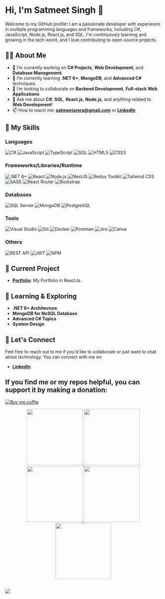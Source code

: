 # Hi, I'm Satmeet Singh 👋

Welcome to my GitHub profile! I am a passionate developer with experience in multiple programming languages and frameworks, including C#, JavaScript, Node.js, React.js, and SQL. I'm continuously learning and growing in the tech world, and I love contributing to open-source projects.

## 🧑‍💻 About Me

- 🔭 I’m currently working on **C# Projects**, **Web Development**, and **Database Management**.
- 🌱 I’m currently learning **.NET 6+**, **MongoDB**, and **Advanced C#** techniques.
- 👯 I’m looking to collaborate on **Backend Development**, **Full-stack Web Applications**
- 💬 Ask me about **C#**, **SQL**, **React.js**, **Node.js**, and anything related to **Web Development**!
- 📫 How to reach me: **satmeetarora@gmail.com** or **[LinkedIn](https://www.linkedin.com/in/satmeet-singh-a025a516a/)**

## 🚀 My Skills

### **Languages**  
![C#](https://img.shields.io/badge/c%23-%23239120.svg?style=for-the-badge&logo=c-sharp&logoColor=white) ![JavaScript](https://img.shields.io/badge/javascript-%23323330.svg?style=for-the-badge&logo=javascript&logoColor=%23F7DF1E) ![TypeScript](https://img.shields.io/badge/typescript-%a9323330.svg?style=for-the-badge&logo=typescript&logoColor=%13F7eF1E) ![SQL](https://img.shields.io/badge/SQL-%2300758F.svg?style=for-the-badge&logo=amazon-dynamodb&logoColor=white) ![HTML5](https://img.shields.io/badge/html5-%23E34F26.svg?style=for-the-badge&logo=html5&logoColor=white) ![CSS3](https://img.shields.io/badge/css3-%231572B6.svg?style=for-the-badge&logo=css3&logoColor=white)  

### **Frameworks/Libraries/Runtime**  
![.NET 6+](https://img.shields.io/badge/.NET-512BD4.svg?style=for-the-badge&logo=dotnet&logoColor=white) ![React](https://img.shields.io/badge/react-%2361DAFB.svg?style=for-the-badge&logo=react&logoColor=black) ![Node.js](https://img.shields.io/badge/node.js-43853D.svg?style=for-the-badge&logo=node.js&logoColor=white) ![NestJS](https://img.shields.io/badge/nestjs-%23E0234E.svg?style=for-the-badge&logo=nestjs&logoColor=white) ![Redux Toolkit](https://img.shields.io/badge/redux%20toolkit-764ABC.svg?style=for-the-badge&logo=redux&logoColor=white) ![Tailwind CSS](https://img.shields.io/badge/tailwindcss-06B6D4.svg?style=for-the-badge&logo=tailwindcss&logoColor=white) ![SASS](https://img.shields.io/badge/SASS-hotpink.svg?style=for-the-badge&logo=SASS&logoColor=white) ![React Router](https://img.shields.io/badge/React_Router-CA4245?style=for-the-badge&logo=react-router&logoColor=white) ![Bootstrap](https://img.shields.io/badge/bootstrap-%23563D7C.svg?style=for-the-badge&logo=bootstrap&logoColor=white)

### **Databases**  
![SQL Server](https://img.shields.io/badge/Microsoft%20SQL%20Server-CC2927.svg?style=for-the-badge&logo=microsoft%20sql%20server&logoColor=white) ![MongoDB](https://img.shields.io/badge/mongodb-47A248.svg?style=for-the-badge&logo=mongodb&logoColor=white) ![PostgreSQL](https://img.shields.io/badge/postgresql-316192.svg?style=for-the-badge&logo=postgresql&logoColor=white)  

### **Tools**  
![Visual Studio](https://img.shields.io/badge/Visual%20Studio-5C2D91.svg?style=for-the-badge&logo=visual%20studio&logoColor=white) ![Git](https://img.shields.io/badge/git-%23F05033.svg?style=for-the-badge&logo=git&logoColor=white) ![Docker](https://img.shields.io/badge/docker-%230db7ed.svg?style=for-the-badge&logo=docker&logoColor=white) ![Postman](https://img.shields.io/badge/Postman-FF6C37.svg?style=for-the-badge&logo=postman&logoColor=white) ![Jira](https://img.shields.io/badge/jira-0052CC.svg?style=for-the-badge&logo=jira&logoColor=white) ![Canva](https://img.shields.io/badge/Canva-%2300C4CC.svg?style=for-the-badge&logo=Canva&logoColor=white) 

### **Others**  
![REST API](https://img.shields.io/badge/REST%20API-%23000000.svg?style=for-the-badge&logo=rest-api&logoColor=white) ![JWT](https://img.shields.io/badge/JWT-black.svg?style=for-the-badge&logo=jsonwebtokens&logoColor=white) ![NPM](https://img.shields.io/badge/NPM-%23000000.svg?style=for-the-badge&logo=npm&logoColor=white) 


## 📌 Current Project

- **[Portfolio](https://github.com/SatmeetSingh/my-portfolio)**: My Portfolio in ReactJs.
<!-- 
- **[Note-Taking Application](GitHub Repo Link)**: A simple app to take and manage notes using **React.js** and **Node.js**.
-->
## 🌱 Learning & Exploring

- **.NET 6+ Architecture**
- **MongoDB for NoSQL Database**
- **Advanced C# Topics**
- **System Design**

## 💬 Let's Connect

Feel free to reach out to me if you'd like to collaborate or just want to chat about technology. You can connect with me on:

- **[LinkedIn](https://www.linkedin.com/in/satmeet-singh-a025a516a/)**

 ## If you find me or my repos helpful, you can support it by making a donation:
[![Buy me coffie](https://img.shields.io/badge/Buy%20me%20coffie-5C2D91.svg?style=for-the-badge&logo=Buy%20me%20coffie&logoColor=white)](https://www.paypal.com/ncp/payment/HKG73CGX6E5LC)

<div align="center">
<a href="https://github.com/SatmeetSingh">
<p align="center">
    <img src="https://github-readme-stats.vercel.app/api?username=SatmeetSingh&show_icons=true&rank_icon=github&border=true&border_color=ffffff&title_color=00ACC1&amp&icon_color=00ACC1&amp&text_color=FFFFFF&amp&bg_color=001233&count_private=true&include_all_commits=true&show=reviews,discussions_started,discussions_answered,prs_merged,prs_merged_percentage" height='180em'/>
<img  src="http://github-profile-summary-cards.vercel.app/api/cards/most-commit-language?username=SatmeetSingh&theme=2077" height="180em" />
<img  src="http://github-profile-summary-cards.vercel.app/api/cards/repos-per-language?username=SatmeetSingh&theme=2077" height="180em" />
<img  src="http://github-profile-summary-cards.vercel.app/api/cards/productive-time?username=SatmeetSingh&theme=2077" height="180em" />
<img  src="http://github-profile-summary-cards.vercel.app/api/cards/profile-details?username=SatmeetSingh&theme=2077" height="180em" />
</p>
</div>

<br/>

<!-- ![GitHub Streak Stats](https://streak-stats.demolab.com?user=SatmeetSingh&theme=white&border=false&cachebust=1)   -->

<a href="https://github.com/SatmeetSingh/my-portfolio">
  <img align="center" src="https://github-readme-stats.vercel.app/api/pin/?username=SatmeetSingh&repo=my-portfolio" />
</a>
<br />
